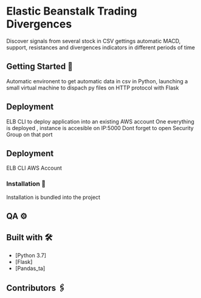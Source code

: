 # Elastic Beanstalk Trading Divergences 

Discover signals from several stock in CSV gettings automatic MACD, support, resistances  and divergences indicators in different periods of time 
## Getting Started  🚀

Automatic  environent to get automatic data in csv in Python, launching a small virtual machine to dispach py files on HTTP protocol with Flask


## Deployment

ELB CLI to deploy application into an existing AWS account
One everything is deployed ,  instance is accesible on IP:5000
Dont forget to open Security Group on that port 



## Deployment

ELB CLI
AWS Account

### Installation 🔧

Installation is bundled into the project 


## QA ⚙️



##  Built  with  🛠️


* [Python 3.7]
* [Flask]
* [Pandas_ta]


## Contributors 🖇️

